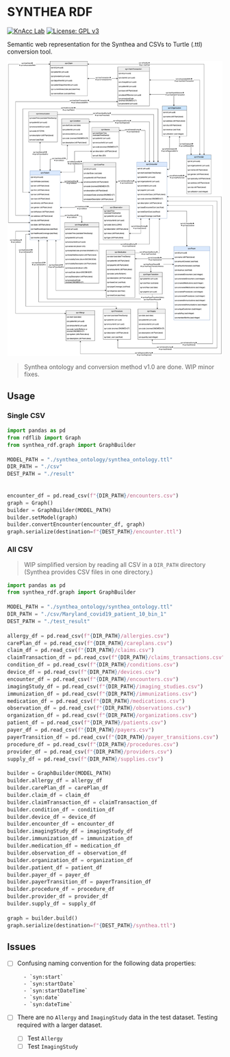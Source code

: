 # SYNTHEA RDF
[![KnAcc Lab](https://tinyurl.com/knacclogo)](https://knacc.umbc.edu/) [![License: GPL v3](https://img.shields.io/badge/License-GPLv3-blue.svg)](./LICENSE)

Semantic web representation for the Synthea and CSVs to Turtle (.ttl) conversion tool.

![synthea_ontology](synthea_ontology/synthea_ontology.png)

> Synthea ontology and conversion method v1.0 are done.
> WIP minor fixes.

## Usage
### Single CSV
```python
import pandas as pd
from rdflib import Graph
from synthea_rdf.graph import GraphBuilder

MODEL_PATH = "./synthea_ontology/synthea_ontology.ttl"
DIR_PATH = "./csv"
DEST_PATH = "./result"


encounter_df = pd.read_csv(f"{DIR_PATH}/encounters.csv")
graph = Graph()
builder = GraphBuilder(MODEL_PATH)
builder.setModel(graph)
builder.convertEncounter(encounter_df, graph)
graph.serialize(destination=f"{DEST_PATH}/encounter.ttl")
```

### All CSV
> WIP simplified version by reading all CSV in a `DIR_PATH` directory (Synthea provides CSV files in one directory.)

```python
import pandas as pd
from synthea_rdf.graph import GraphBuilder

MODEL_PATH = "./synthea_ontology/synthea_ontology.ttl"
DIR_PATH = "./csv/Maryland_covid19_patient_10_bin_1"
DEST_PATH = "./test_result"

allergy_df = pd.read_csv(f"{DIR_PATH}/allergies.csv")
carePlan_df = pd.read_csv(f"{DIR_PATH}/careplans.csv")
claim_df = pd.read_csv(f"{DIR_PATH}/claims.csv")
claimTransaction_df = pd.read_csv(f"{DIR_PATH}/claims_transactions.csv")
condition_df = pd.read_csv(f"{DIR_PATH}/conditions.csv")
device_df = pd.read_csv(f"{DIR_PATH}/devices.csv")
encounter_df = pd.read_csv(f"{DIR_PATH}/encounters.csv")
imagingStudy_df = pd.read_csv(f"{DIR_PATH}/imaging_studies.csv")
immunization_df = pd.read_csv(f"{DIR_PATH}/immunizations.csv")
medication_df = pd.read_csv(f"{DIR_PATH}/medications.csv")
observation_df = pd.read_csv(f"{DIR_PATH}/observations.csv")
organization_df = pd.read_csv(f"{DIR_PATH}/organizations.csv")
patient_df = pd.read_csv(f"{DIR_PATH}/patients.csv")
payer_df = pd.read_csv(f"{DIR_PATH}/payers.csv")
payerTransition_df = pd.read_csv(f"{DIR_PATH}/payer_transitions.csv")
procedure_df = pd.read_csv(f"{DIR_PATH}/procedures.csv")
provider_df = pd.read_csv(f"{DIR_PATH}/providers.csv")
supply_df = pd.read_csv(f"{DIR_PATH}/supplies.csv")

builder = GraphBuilder(MODEL_PATH)
builder.allergy_df = allergy_df
builder.carePlan_df = carePlan_df
builder.claim_df = claim_df
builder.claimTransaction_df = claimTransaction_df
builder.condition_df = condition_df
builder.device_df = device_df
builder.encounter_df = encounter_df
builder.imagingStudy_df = imagingStudy_df
builder.immunization_df = immunization_df
builder.medication_df = medication_df
builder.observation_df = observation_df
builder.organization_df = organization_df
builder.patient_df = patient_df
builder.payer_df = payer_df
builder.payerTransition_df = payerTransition_df
builder.procedure_df = procedure_df
builder.provider_df = provider_df
builder.supply_df = supply_df

graph = builder.build()
graph.serialize(destination=f"{DEST_PATH}/synthea.ttl")
```

## Issues
- [ ] Confusing naming convention for the following data properties:

        - `syn:start`
        - `syn:startDate`
        - `syn:startDateTime`
        - `syn:date`
        - `syn:dateTime`

- [ ] There are no `Allergy` and `ImagingStudy` data in the test dataset. Testing required with a larger dataset.
    - [ ] Test `Allergy`
    - [ ] Test `ImagingStudy`